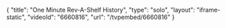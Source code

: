 {
    "title": "One Minute Rev-A-Shelf History",
    "type": "solo",
    "layout": "iframe-static",
    "videoId": "6660816",
    "url": "\/tvpembed\/6660816"
}